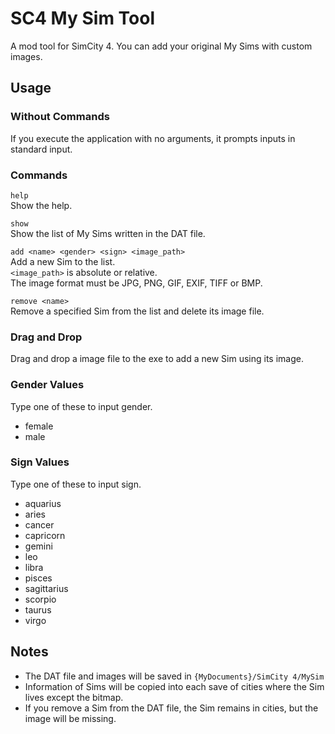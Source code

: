 # SC4 My Sim Tool

A mod tool for SimCity 4.
You can add your original My Sims with custom images.

## Usage

### Without Commands

If you execute the application with no arguments, it prompts inputs in standard input.

### Commands

`help`  
Show the help.

`show`  
Show the list of My Sims written in the DAT file.

`add <name> <gender> <sign> <image_path>`  
Add a new Sim to the list.  
`<image_path>` is absolute or relative.  
The image format must be JPG, PNG, GIF, EXIF, TIFF or BMP.

`remove <name>`  
Remove a specified Sim from the list and delete its image file.

### Drag and Drop

Drag and drop a image file to the exe to add a new Sim using its image.

### Gender Values

Type one of these to input gender.

- female
- male

### Sign Values

Type one of these to input sign.

- aquarius
- aries
- cancer
- capricorn
- gemini
- leo
- libra
- pisces
- sagittarius
- scorpio
- taurus
- virgo

## Notes

- The DAT file and images will be saved in `{MyDocuments}/SimCity 4/MySim`
- Information of Sims will be copied into each save of cities where the Sim lives except the bitmap.
- If you remove a Sim from the DAT file, the Sim remains in cities, but the image will be missing.
